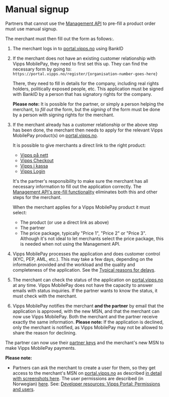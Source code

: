 <!-- START_METADATA
---
title: Manual signup
sidebar_label: Manual signup
description: Vipps MobilePay partner manual signup
sidebar_position: 35
pagination_next: null
pagination_prev: null
---
END_METADATA -->

# Manual signup

Partners that cannot use the
[Management API](https://developer.vippsmobilepay.com/docs/APIs/management-api/management-api-guide/#pre-fill-a-product-order) to pre-fill a product order must use manual signup.

The merchant must then fill out the form as follows:.

1. The merchant logs in to
   [portal.vipps.no](https://portal.vipps.no) using BankID
2. If the merchant does not have an existing customer relationship with Vipps MobilePay,
   they need to first set this up. They can find the necessary form by going to:
   `https://portal.vipps.no/register/{organisation-number-goes-here}`

   There, they need to fill in details for the company, including
   real rights holders, politically exposed people, etc.
   This application must be signed with BankID by a person that has
   signatory rights for the company.

   **Please note:** It is possible for the partner, or simply a person helping the merchant,
   to *fill out* the form, but the *signing* of the form must be done
   by a person with signing rights for the merchant.

3. If the merchant already has a customer relationship or the above step has
   been done, the merchant then needs to apply for the relevant Vipps MobilePay product(s) on
   [portal.vipps.no](https://portal.vipps.no).

   It is possible to give merchants a direct link to the right product:
   * [Vipps på nett](https://portal.vipps.no/register/vippspaanett)
   * [Vipps Checkout](https://portal.vipps.no/register/vippscheckout)
   * [Vipps i kassa](https://portal.vipps.no/register/vippsikasse)
   * [Vipps Login](https://portal.vipps.no/register/vippslogginn)

   It's the partner's responsibility to make sure the merchant has all necessary
   information to fill out the application correctly. The
   [Management API's pre-fill functionality](https://developer.vippsmobilepay.com/docs/APIs/management-api/management-api-guide/#pre-fill-a-product-order)
   eliminates both this and other steps for the merchant.

   When the merchant applies for a Vipps MobilePay product it must select:
   * The product (or use a direct link as above)
   * The partner
   * The price package, typically "Price 1", "Price 2" or "Price 3".
      Although it's not ideal to let merchants select the price package,
      this is needed when not using the Management API.

4. Vipps MobilePay processes the application and does customer control (KYC, PEP, AML, etc.).
   This may take a few days, depending on the information provided and the workload
   and the quality and completeness of the application.
   See the
   [Typical reasons for delays](https://developer.vippsmobilepay.com/docs/partner#typical-reasons-for-delays).
5. The merchant can check the status of the application on
   [portal.vipps.no](https://portal.vipps.no)
   at any time.
   Vipps MobilePay does not have the capacity to answer emails with status inquiries.
   If the partner wants to know the status, it must check with the merchant.
6. Vipps MobilePay notifies the merchant **and the partner** by email that the application is approved,
   with the new MSN, and that the merchant can now use Vipps MobilePay.
   Both the merchant and the partner receive exactly the same information.
   **Please note:** If the application is declined, only the merchant is notified,
   as Vipps MobilePay may not be allowed to share the reason for declining.

The partner can now use their
[partner keys](./partner-keys.md)
and the merchant's new MSN to make Vipps MobilePay payments.

**Please note:**

* Partners can ask the merchant to create a user for them, so they get access
  to the merchant's MSN on
  [portal.vipps.no](https://portal.vipps.no)
  as described
  [in detail with screenshots here](add-portal-user.md).
  The user permissions are described (in Norwegian)
  [here](https://vipps.no/hjelp/vipps/kundeforholdet-mitt/hvilke-tilganger-kan-vi-opprette-i-vippsportalen/).
  See:
  [Developer resources: Vipps Portal: Permissions and users](https://developer.vippsmobilepay.com/docs/developer-resources/portal#permissions-and-users).

